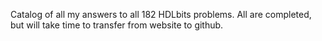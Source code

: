 Catalog of all my answers to all 182 HDLbits problems. All are completed, but will take time to transfer from website to github.
